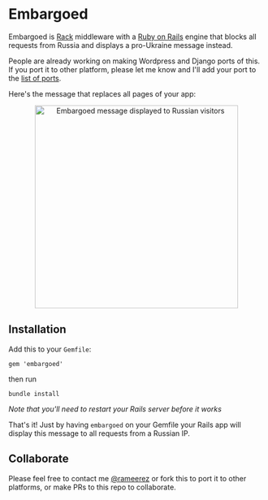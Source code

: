 Embargoed
=======
Embargoed is [Rack](http://rack.rubyforge.org/) middleware with a [Ruby on Rails](http://rubyonrails.org) engine that blocks all requests from Russia and displays a pro-Ukraine message instead.

People are already working on making Wordpress and Django ports of this. If you port it to other platform, please let me know and I'll add your port to the [list of ports](https://github.com/rameerez/embargoed-list).

Here's the message that replaces all pages of your app:


<p align="center">
  <img src="https://github.com/rameerez/embargoed/blob/main/public/embargoed-message.jpg?raw=true" alt="Embargoed message displayed to Russian visitors" width="400"/>
</p>



## Installation

Add this to your `Gemfile`:

    gem 'embargoed'

then run

    bundle install
    
_Note that you'll need to restart your Rails server before it works_

That's it! Just by having `embargoed` on your Gemfile your Rails app will display this message to all requests from a Russian IP.


## Collaborate

Please feel free to contact me [@rameerez](https://twitter.com/rameerez) or fork this to port it to other platforms, or make PRs to this repo to collaborate.